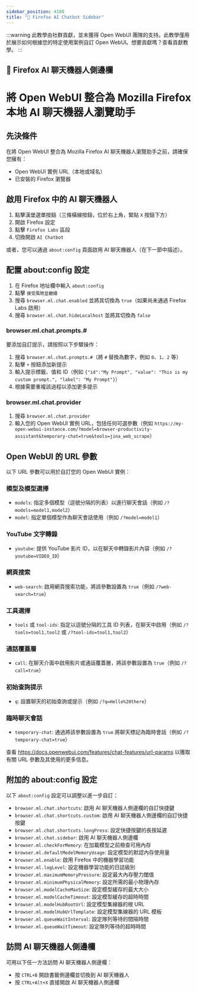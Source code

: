 ```yaml
---
sidebar_position: 4100
title: "🦊 Firefox AI Chatbot Sidebar"
---
```


:::warning
此教學由社群貢獻，並未獲得 Open WebUI 團隊的支持。此教學僅用於展示如何根據您的特定使用案例自訂 Open WebUI。想要貢獻嗎？查看貢獻教學。
:::

## 🦊 Firefox AI 聊天機器人側邊欄

# 將 Open WebUI 整合為 Mozilla Firefox 本地 AI 聊天機器人瀏覽助手

## 先決條件

在將 Open WebUI 整合為 Mozilla Firefox AI 聊天機器人瀏覽助手之前，請確保您擁有：

* Open WebUI 實例 URL（本地或域名）
* 已安裝的 Firefox 瀏覽器

## 啟用 Firefox 中的 AI 聊天機器人

1. 點擊漢堡選單按鈕（三條橫線按鈕，位於右上角，緊貼 `X` 按鈕下方）
2. 開啟 Firefox 設定
2. 點擊 `Firefox Labs` 區段
3. 切換開啟 `AI Chatbot`

或者，您可以通過 `about:config` 頁面啟用 AI 聊天機器人（在下一節中描述）。

## 配置 about:config 設定

1. 在 Firefox 地址欄中輸入 `about:config`
2. 點擊 `接受風險並繼續`
3. 搜尋 `browser.ml.chat.enabled` 並將其切換為 `true`（如果尚未通過 Firefox Labs 啟用）
4. 搜尋 `browser.ml.chat.hideLocalhost` 並將其切換為 `false`

### browser.ml.chat.prompts.#

要添加自訂提示，請按照以下步驟操作：

1. 搜尋 `browser.ml.chat.prompts.#`（將 `#` 替換為數字，例如 `0`、`1`、`2` 等）
2. 點擊 `+` 按鈕添加新提示
3. 輸入提示標籤、值和 ID（例如 `{"id":"My Prompt", "value": "This is my custom prompt.", "label": "My Prompt"}`）
4. 根據需要重複該過程以添加更多提示

### browser.ml.chat.provider

1. 搜尋 `browser.ml.chat.provider`
2. 輸入您的 Open WebUI 實例 URL，包括任何可選參數（例如 `https://my-open-webui-instance.com/?model=browser-productivity-assistant&temporary-chat=true&tools=jina_web_scrape`）

## Open WebUI 的 URL 參數

以下 URL 參數可以用於自訂您的 Open WebUI 實例：

### 模型及模型選擇

* `models`: 指定多個模型（逗號分隔的列表）以進行聊天會話（例如 `/?models=model1,model2`）
* `model`: 指定單個模型作為聊天會話使用（例如 `/?model=model1`）

### YouTube 文字轉錄

* `youtube`: 提供 YouTube 影片 ID，以在聊天中轉錄影片內容（例如 `/?youtube=VIDEO_ID`）

### 網頁搜索

* `web-search`: 啟用網頁搜索功能，將該參數設置為 `true`（例如 `/?web-search=true`）

### 工具選擇

* `tools` 或 `tool-ids`: 指定以逗號分隔的工具 ID 列表，在聊天中啟用（例如 `/?tools=tool1,tool2` 或 `/?tool-ids=tool1,tool2`）

### 通話覆蓋層

* `call`: 在聊天介面中啟用影片或通話覆蓋層，將該參數設置為 `true`（例如 `/?call=true`）

### 初始查詢提示

* `q`: 設置聊天的初始查詢或提示（例如 `/?q=Hello%20there`）

### 臨時聊天會話

* `temporary-chat`: 通過將該參數設置為 `true` 將聊天標記為臨時會話（例如 `/?temporary-chat=true`）

查看 https://docs.openwebui.com/features/chat-features/url-params 以獲取有關 URL 參數及其使用的更多信息。

## 附加的 about:config 設定

以下 `about:config` 設定可以調整以進一步自訂：

* `browser.ml.chat.shortcuts`: 啟用 AI 聊天機器人側邊欄的自訂快捷鍵
* `browser.ml.chat.shortcuts.custom`: 啟用 AI 聊天機器人側邊欄的自訂快捷按鍵
* `browser.ml.chat.shortcuts.longPress`: 設定快捷按鍵的長按延遲
* `browser.ml.chat.sidebar`: 啟用 AI 聊天機器人側邊欄
* `browser.ml.checkForMemory`: 在加載模型之前檢查可用內存
* `browser.ml.defaultModelMemoryUsage`: 設定模型的默認內存使用量
* `browser.ml.enable`: 啟用 Firefox 中的機器學習功能
* `browser.ml.logLevel`: 設定機器學習功能的日誌級別
* `browser.ml.maximumMemoryPressure`: 設定最大內存壓力閾值
* `browser.ml.minimumPhysicalMemory`: 設定所需的最小物理內存
* `browser.ml.modelCacheMaxSize`: 設定模型緩存的最大大小
* `browser.ml.modelCacheTimeout`: 設定模型緩存的超時時間
* `browser.ml.modelHubRootUrl`: 設定模型集線器的根 URL
* `browser.ml.modelHubUrlTemplate`: 設定模型集線器的 URL 模板
* `browser.ml.queueWaitInterval`: 設定隊列等待的間隔時間
* `browser.ml.queueWaitTimeout`: 設定隊列等待的超時時間

## 訪問 AI 聊天機器人側邊欄

可用以下任一方法訪問 AI 聊天機器人側邊欄：

* 按 `CTRL+B` 開啟書籤側邊欄並切換到 AI 聊天機器人
* 按 `CTRL+Alt+X` 直接開啟 AI 聊天機器人側邊欄